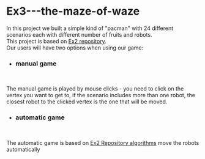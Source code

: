 # Ex3---the-maze-of-waze
In this project we built a simple kind of "pacman" with 24  different scenarios each with different number of fruits and robots.<br>
This project is based on <a href="https://github.com/elci98/Ex2">Ex2 repository</a>.<br>
Our users will have two options when using our game:
* <h3>manual game</h3><br>
The manual game is played by mouse clicks - you need to click on the vertex you want to get to, if the scenario includes more than one robot, the closest robot to the clicked vertex is the one that will be moved.<br>
* <h3>automatic game</h3><br>
The automatic game is based on <a href="https://github.com/elci98/Ex2/blob/master/code/algorithms/Graph_Algo.java">Ex2 Repository algorithms</a>  move the robots automatically 
